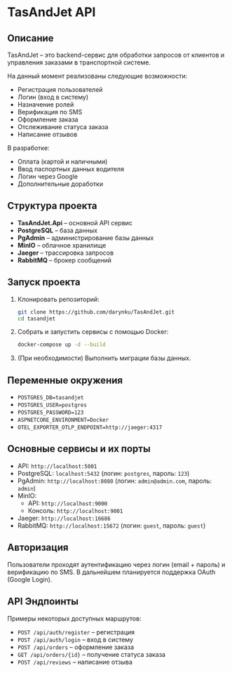 # TasAndJet API

## Описание

TasAndJet – это backend-сервис для обработки запросов от клиентов и управления заказами в транспортной системе.

На данный момент реализованы следующие возможности:

- Регистрация пользователей
- Логин (вход в систему)
- Назначение ролей
- Верификация по SMS
- Оформление заказа
- Отслеживание статуса заказа
- Написание отзывов

В разработке:

- Оплата (картой и наличными)
- Ввод паспортных данных водителя
- Логин через Google
- Дополнительные доработки

## Структура проекта

- **TasAndJet.Api** – основной API сервис
- **PostgreSQL** – база данных
- **PgAdmin** – администрирование базы данных
- **MinIO** – облачное хранилище
- **Jaeger** – трассировка запросов
- **RabbitMQ** – брокер сообщений

## Запуск проекта

1. Клонировать репозиторий:

   ```sh
   git clone https://github.com/darynku/TasAndJet.git
   cd tasandjet
   ```

2. Собрать и запустить сервисы с помощью Docker:

   ```sh
   docker-compose up -d --build
   ```

3. (При необходимости) Выполнить миграции базы данных.

## Переменные окружения

- `POSTGRES_DB=tasandjet`
- `POSTGRES_USER=postgres`
- `POSTGRES_PASSWORD=123`
- `ASPNETCORE_ENVIRONMENT=Docker`
- `OTEL_EXPORTER_OTLP_ENDPOINT=http://jaeger:4317`

## Основные сервисы и их порты

- API: `http://localhost:5001`
- PostgreSQL: `localhost:5432` (логин: `postgres`, пароль: `123`)
- PgAdmin: `http://localhost:8080` (логин: `admin@admin.com`, пароль: `admin`)
- MinIO:
  - API: `http://localhost:9000`
  - Консоль: `http://localhost:9001`
- Jaeger: `http://localhost:16686`
- RabbitMQ: `http://localhost:15672` (логин: `guest`, пароль: `guest`)

## Авторизация

Пользователи проходят аутентификацию через логин (email + пароль) и верификацию по SMS. В дальнейшем планируется поддержка OAuth (Google Login).

## API Эндпоинты

Примеры некоторых доступных маршрутов:

- `POST /api/auth/register` – регистрация
- `POST /api/auth/login` – вход в систему
- `POST /api/orders` – оформление заказа
- `GET /api/orders/{id}` – получение статуса заказа
- `POST /api/reviews` – написание отзыва
